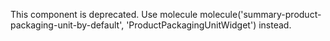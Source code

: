 This component is deprecated. Use molecule molecule('summary-product-packaging-unit-by-default', 'ProductPackagingUnitWidget') instead.

